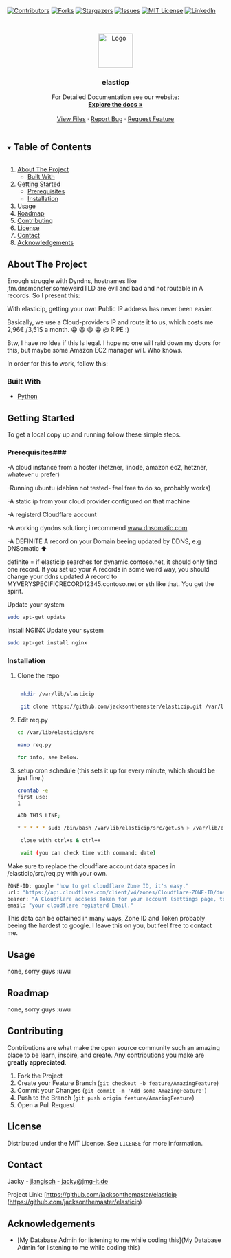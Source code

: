 <!--
*** Thanks for checking out the Best-README-Template. If you have a suggestion
*** that would make this better, please fork the repo and create a pull request
*** or simply open an issue with the tag "enhancement".
*** Thanks again! Now go create something AMAZING! :D
***
***
***
*** To avoid retyping too much info. Do a search and replace for the following:
*** jacksonthemaster, elasticip, twitter_handle, jacky@jmg-it.de, elasticp, project_description
-->



<!-- PROJECT SHIELDS -->
<!--
*** I'm using markdown "reference style" links for readability.
*** Reference links are enclosed in brackets [ ] instead of parentheses ( ).
*** See the bottom of this document for the declaration of the reference variables
*** for contributors-url, forks-url, etc. This is an optional, concise syntax you may use.
*** https://www.markdownguide.org/basic-syntax/#reference-style-links
-->
[![Contributors][contributors-shield]][contributors-url]
[![Forks][forks-shield]][forks-url]
[![Stargazers][stars-shield]][stars-url]
[![Issues][issues-shield]][issues-url]
[![MIT License][license-shield]][license-url]
[![LinkedIn][linkedin-shield]][linkedin-url]



<!-- PROJECT LOGO -->
<br />
<p align="center">
  <a href="https://www.hetzner.com/assets/Uploads/icon-circle-cloud.svg">
    <img src="https://www.hetzner.com/assets/Uploads/icon-circle-cloud.svg" alt="Logo" width="80" height="80">
  </a>

  <h3 align="center">elasticp</h3>

  <p align="center">
    For Detailed Documentation see our website:
    <br />
    <a href="https://jmg-it.de/docs"><strong>Explore the docs »</strong></a>
    <br />
    <br />
    <a href="https://github.com/jacksonthemaster/elasticip/src">View Files</a>
    ·
    <a href="https://github.com/jacksonthemaster/elasticip/issues">Report Bug</a>
    ·
    <a href="https://github.com/jacksonthemaster/elasticip/issues">Request Feature</a>
  </p>
</p>



<!-- TABLE OF CONTENTS -->
<details open="open">
  <summary><h2 style="display: inline-block">Table of Contents</h2></summary>
  <ol>
    <li>
      <a href="#about-the-project">About The Project</a>
      <ul>
        <li><a href="#built-with">Built With</a></li>
      </ul>
    </li>
    <li>
      <a href="#getting-started">Getting Started</a>
      <ul>
        <li><a href="#prerequisites">Prerequisites</a></li>
        <li><a href="#installation">Installation</a></li>
      </ul>
    </li>
    <li><a href="#usage">Usage</a></li>
    <li><a href="#roadmap">Roadmap</a></li>
    <li><a href="#contributing">Contributing</a></li>
    <li><a href="#license">License</a></li>
    <li><a href="#contact">Contact</a></li>
    <li><a href="#acknowledgements">Acknowledgements</a></li>
  </ol>
</details>



<!-- ABOUT THE PROJECT -->
## About The Project




Enough struggle with Dyndns, hostnames like jtm.dnsmonster.someweirdTLD are evil and bad and not routable in A records.
So I present this:


With elasticip, getting your own Public IP address has never been easier. 

Basically, we use a Cloud-providers IP and route it to us, which costs me 2,96€ /3,51$ a month. 😀 😃 😄 😁 @ RIPE :)

Btw, I have no Idea if this Is legal. I hope no one will raid down my doors for this, but maybe some Amazon EC2 manager will. Who knows.



In order for this to work, follow this:

### Built With

* [Python](Python)



<!-- GETTING STARTED -->
## Getting Started

To get a local copy up and running follow these simple steps.

### Prerequisites###

-A cloud instance from a hoster (hetzner, linode, amazon ec2, hetzner, whatever u prefer)

-Running ubuntu (debian not tested- feel free to do so, probably works)


-A static ip from your cloud provider configured on that machine 


-A registerd Cloudflare account


-A working dyndns solution; i recommend <a href="www.dnsomatic.com">www.dnsomatic.com</a> 


-A DEFINITE A record on your Domain beeing updated by DDNS, e.g DNSomatic ⬆️



definite = if elasticip searches for dynamic.contoso.net, it should only find one record. If you set up your A records in some weird way, you should change your ddns updated A record to MYVERYSPECIFICRECORD12345.contoso.net or sth like that. You get the spirit.

Update your system
  ```sh
  sudo apt-get update
  ```
Install NGINX
  Update your system
  ```sh
  sudo apt-get install nginx
  ```

### Installation

1. Clone the repo
   ```sh

    mkdir /var/lib/elasticip

    git clone https://github.com/jacksonthemaster/elasticip.git /var/lib/elasticip
   ```
2. Edit req.py
   ```sh
   cd /var/lib/elasticip/src

   nano req.py

   for info, see below.
   ```
3. setup cron schedule (this sets it up for every minute, which should be just fine.)
   ```sh
   crontab -e 
   first use: 
   1

   ADD THIS LINE;

   * * * * * sudo /bin/bash /var/lib/elasticip/src/get.sh > /var/lib/elasticip/src/cronlog.yml

    close with ctrl+s & ctrl+x

    wait (you can check time with command: date)
   ```

   
Make sure to replace the cloudflare account data spaces in /elasticip/src/req.py with your own.




 ```sh
 ZONE-ID: google "how to get cloudflare Zone ID, it's easy."
 url: "https://api.cloudflare.com/client/v4/zones/Cloudflare-ZONE-ID/dns_records?type=A&name=DEFINITE_A_RECORD.DOMAIN.TLD&type=&page=1&per_page=20&order=type&direction=desc&match=all"
 bearer: "A Cloudflare accsess Token for your account (settings page, tokens. If unsure, use origin key.)"
 email: "your cloudflare registerd Email."
   ```

This data can be obtained in many ways, Zone ID and Token probably beeing the hardest to google. I leave this on you, but feel free to contact me.

<!-- USAGE EXAMPLES -->
## Usage
none, sorry guys :uwu


<!-- ROADMAP -->
## Roadmap

none, sorry guys :uwu


<!-- CONTRIBUTING -->
## Contributing

Contributions are what make the open source community such an amazing place to be learn, inspire, and create. Any contributions you make are **greatly appreciated**.

1. Fork the Project
2. Create your Feature Branch (`git checkout -b feature/AmazingFeature`)
3. Commit your Changes (`git commit -m 'Add some AmazingFeature'`)
4. Push to the Branch (`git push origin feature/AmazingFeature`)
5. Open a Pull Request



<!-- LICENSE -->
## License

Distributed under the MIT License. See `LICENSE` for more information.



<!-- CONTACT -->
## Contact

Jacky - [jlangisch](https://twitter.com/jlangisch) - jacky@jmg-it.de

Project Link: [https://github.com/jacksonthemaster/elasticip (https://github.com/jacksonthemaster/elasticip)



<!-- ACKNOWLEDGEMENTS -->
## Acknowledgements

* [My Database Admin for listening to me while coding this](My Database Admin for listening to me while coding this)






<!-- MARKDOWN LINKS & IMAGES -->
<!-- https://www.markdownguide.org/basic-syntax/#reference-style-links -->
[contributors-shield]: https://img.shields.io/github/contributors/jacksonthemaster/elasticip.svg?style=for-the-badge
[contributors-url]: https://github.com/jacksonthemaster/elasticip/graphs/contributors
[forks-shield]: https://img.shields.io/github/forks/jacksonthemaster/elasticip.svg?style=for-the-badge
[forks-url]: https://github.com/jacksonthemaster/elasticip/network/members
[stars-shield]: https://img.shields.io/github/stars/jacksonthemaster/elasticip.svg?style=for-the-badge
[stars-url]: https://github.com/jacksonthemaster/elasticip/stargazers
[issues-shield]: https://img.shields.io/github/issues/jacksonthemaster/elasticip.svg?style=for-the-badge
[issues-url]: https://github.com/jacksonthemaster/elasticip/issues
[license-shield]: https://img.shields.io/github/license/jacksonthemaster/elasticip.svg?style=for-the-badge
[license-url]: https://github.com/jacksonthemaster/elasticip/blob/master/LICENSE.txt
[linkedin-shield]: https://img.shields.io/badge/-LinkedIn-black.svg?style=for-the-badge&logo=linkedin&colorB=555
[linkedin-url]: https://www.linkedin.com/company/jmgit
